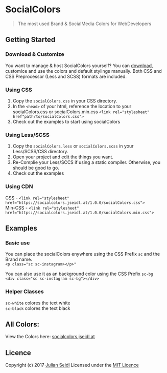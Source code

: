 # SocialColors
> The most used Brand &amp; SocialMedia Colors for WebDevelopers

## Getting Started

### Download & Customize
You want to manage & host SocialColors yourself? You can [download](https://github.com/Thejuse/SocialColors/zipball/master), customice and use the colors and default stylings manually. Both CSS and CSS Preprocessor (Less and SCSS) formats are included.

### Using CSS
1. Copy the `socialColors.css` in your CSS directory.
2. In the `<head>` of your html, reference the location to your socialColors.css or socialColors.min.css   `<link rel="stylesheet" href"path/to/socialColors.css">`
3. Check out the examples to start using socialColors

### Using Less/SCSS
1. Copy the `socialColors.less` or `socialColors.scss`  in your Less/SCSS/CSS directory.
2. Open your project and edit the things you want.
3. Re-Complie your Less/SCCS if using a static compiler. Otherwise, you should be good to go.
4. Check out the examples

### Using CDN   
CSS - `<link rel="stylesheet" href="https://socialcolors.jseidl.at/1.0.0/socialColors.css">`    
Min-CSS - `<link rel="stylesheet" href="https://socialcolors.jseidl.at/1.0.0/socialColors.min.css">` 

## Examples

### Basic use
You can place the socialColors enywhere using the CSS Prefix `sc` and the Brand name.    
`<p class="sc sc-instagram></p>"`

You can also use it as an background color using the CSS Prefix `sc-bg`   
`<div class="sc sc-instagram sc-bg"></div>`

### Helper Classes
`sc-white` colores the text white   
`sc-black` colores the text black

## All Colors:

View the Colors here: [socialcolors.jseidl.at](https://socialcolors.jseidl.at/)

## Licence
Copyright (c) 2017 [Julian Seidl](https://www.jseidl.at)
Licensed under the [MIT Licence](LICENCE)